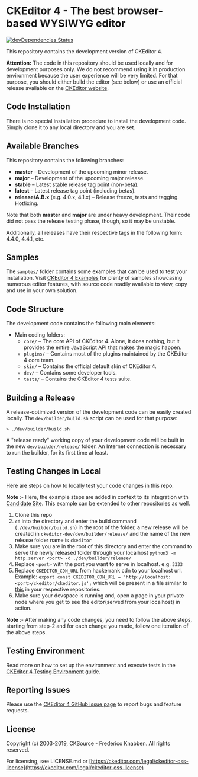 # CKEditor 4 - The best browser-based WYSIWYG editor

[![devDependencies Status](https://david-dm.org/ckeditor/ckeditor-dev/dev-status.svg)](https://david-dm.org/ckeditor/ckeditor-dev?type=dev)

This repository contains the development version of CKEditor 4.

**Attention:** The code in this repository should be used locally and for
development purposes only. We do not recommend using it in production environment
because the user experience will be very limited. For that purpose, you should
either build the editor (see below) or use an official release available on the
[CKEditor website](https://ckeditor.com/ckeditor-4/).

## Code Installation

There is no special installation procedure to install the development code.
Simply clone it to any local directory and you are set.

## Available Branches

This repository contains the following branches:

  - **master** &ndash; Development of the upcoming minor release.
  - **major** &ndash; Development of the upcoming major release.
  - **stable** &ndash; Latest stable release tag point (non-beta).
  - **latest** &ndash; Latest release tag point (including betas).
  - **release/A.B.x** (e.g. 4.0.x, 4.1.x) &ndash; Release freeze, tests and tagging.
    Hotfixing.

Note that both **master** and **major** are under heavy development. Their
code did not pass the release testing phase, though, so it may be unstable.

Additionally, all releases have their respective tags in the following form: 4.4.0,
4.4.1, etc.

## Samples

The `samples/` folder contains some examples that can be used to test your
installation. Visit [CKEditor 4 Examples](https://ckeditor.com/docs/ckeditor4/latest/examples/index.html) for plenty of samples
showcasing numerous editor features, with source code readily available to view, copy
and use in your own solution.

## Code Structure

The development code contains the following main elements:

  - Main coding folders:
    - `core/` &ndash; The core API of CKEditor 4. Alone, it does nothing, but
    it provides the entire JavaScript API that makes the magic happen.
    - `plugins/` &ndash; Contains most of the plugins maintained by the CKEditor 4 core team.
    - `skin/` &ndash; Contains the official default skin of CKEditor 4.
    - `dev/` &ndash; Contains some developer tools.
    - `tests/` &ndash; Contains the CKEditor 4 tests suite.

## Building a Release

A release-optimized version of the development code can be easily created
locally. The `dev/builder/build.sh` script can be used for that purpose:

	> ./dev/builder/build.sh

A "release ready" working copy of your development code will be built in the new
`dev/builder/release/` folder. An Internet connection is necessary to run the
builder, for its first time at least.

## Testing Changes in Local

Here are steps on how to locally test your code changes in this repo.

**Note** :- Here, the example steps are added in context to its integration with [Candidate Site](http://github.com/interviewstreet/candidate-site-frontend). This example can be extended to other repositories as well. 

1. Clone this repo 
2. `cd` into the directory and enter the build command (`./dev/builder/build.sh`) in the root of the folder, a new release will be created in `ckeditor-dev/dev/builder/release/` and the name of the new release folder name is `ckeditor`
3. Make sure you are in the root of this directory and enter the command to serve the newly released folder through your localhost
`python3 -m http.server <port> -d ./dev/builder/release/` 
4. Replace `<port>` with the port you want to serve in localhost. e.g. `3333`
5. Replace `CKEDITOR_CDN_URL` from hackerrank cdn to your localhost url. Example: 
`export const CKEDITOR_CDN_URL = 'http://localhost:<port>/ckeditor/ckeditor.js';` which will be present in a file similar to [this](https://github.com/interviewstreet/candidate-site-frontend/blob/master/src/shared/constants.js) in your respective repositories.
6. Make sure your devspace is running and, open a page in your private node where you get to see the editor(served from your localhost) in action. 

**Note** :- After making any code changes, you need to follow the above steps, starting from step-2 and for each change you made, follow one iteration of the above steps.

## Testing Environment

Read more on how to set up the environment and execute tests in the [CKEditor 4 Testing Environment](https://ckeditor.com/docs/ckeditor4/latest/guide/dev_tests.html) guide.

## Reporting Issues

Please use the [CKEditor 4 GitHub issue page](https://github.com/ckeditor/ckeditor-dev/issues) to report bugs and feature requests.

## License

Copyright (c) 2003-2019, CKSource - Frederico Knabben. All rights reserved.

For licensing, see LICENSE.md or [https://ckeditor.com/legal/ckeditor-oss-license](https://ckeditor.com/legal/ckeditor-oss-license)
